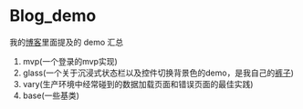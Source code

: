 # Blog_demo

我的[博客](http://veaer.com)里面提及的 demo 汇总

1. mvp(一个登录的mvp实现)
2. glass(一个关于沉浸式状态栏以及控件切换背景色的demo，是我自己的[裤子](https://github.com/Veaer/Glass))
3. vary(生产环境中经常碰到的数据加载页面和错误页面的最佳实践)
4. base(一些基类)